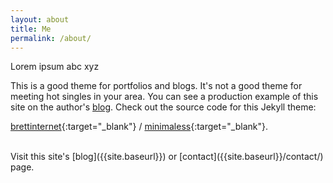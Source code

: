 ```yaml
---
layout: about
title: Me
permalink: /about/
---
```


Lorem ipsum abc xyz

This is a good theme for portfolios and blogs. It's not a good theme for meeting hot singles in your area. You can see a production example of this site on the author's [blog](http://www.brettgardiner.net). Check out the source code for this Jekyll theme:

[brettinternet<i class="fa fa-external-link"></i>](https://github.com/brettinternet){:target="_blank"} /
[minimaless<i class="fa fa-external-link"></i>](https://github.com/brettinternet/minimaless){:target="_blank"}.

<br/>
Visit this site's [blog]({{site.baseurl}}) or [contact]({{site.baseurl}}/contact/) page.
